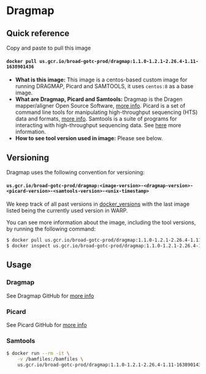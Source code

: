 # Dragmap

## Quick reference

Copy and paste to pull this image

#### `docker pull us.gcr.io/broad-gotc-prod/dragmap:1.1.0-1.2.1-2.26.4-1.11-1638901436`

- __What is this image:__ This image is a centos-based custom image for running DRAGMAP, Picard and SAMTOOLS, it uses `centos:8` as a base image.
- __What are Dragmap, Picard and Samtools:__ Dragmap is the Dragen mapper/aligner Open Source Software, [more info](https://github.com/Illumina/DRAGMAP). Picard is a set of command line tools for manipulating high-throughput sequencing (HTS) data and formats, [more info](https://github.com/broadinstitute/picard). Samtools is a suite of programs for interacting with high-throughput sequencing data. See [here](https://github.com/samtools/samtools) more information.
- __How to see tool version used in image:__ Please see below.

## Versioning

Dragmap uses the following convention for versioning:

#### `us.gcr.io/broad-gotc-prod/dragmap:<image-version>-<dragmap-version>-<picard-version>-<samtools-version>-<unix-timestamp>` 

We keep track of all past versions in [docker_versions](docker_versions.tsv) with the last image listed being the currently used version in WARP.

You can see more information about the image, including the tool versions, by running the following command:

```bash
$ docker pull us.gcr.io/broad-gotc-prod/dragmap:1.1.0-1.2.1-2.26.4-1.11-1638901436
$ docker inspect us.gcr.io/broad-gotc-prod/dragmap:1.1.0-1.2.1-2.26.4-1.11-1638901436
```

## Usage

### Dragmap 

See Dragmap GitHub for [more info](https://github.com/Illumina/DRAGMAP)

### Picard

See Picard GitHub for [more info](https://github.com/broadinstitute/picard)

### Samtools

```bash
$ docker run --rm -it \
    -v /bamfiles:/bamfiles \
    us.gcr.io/broad-gotc-prod/dragmap:1.1.0-1.2.1-2.26.4-1.11-1638901436 samtools view -H /bamfiles/<bam-file>
```